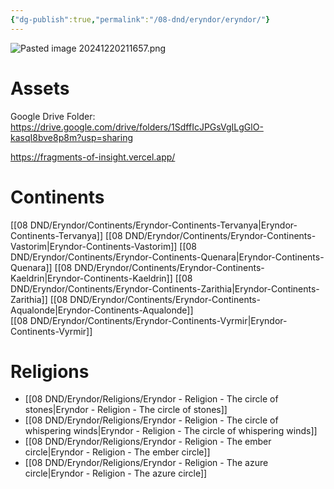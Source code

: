 ```yaml
---
{"dg-publish":true,"permalink":"/08-dnd/eryndor/eryndor/"}
---
```



![Pasted image 20241220211657.png](/img/user/98%20Attachments/Pasted%20image%2020241220211657.png)

# Assets
Google Drive Folder: https://drive.google.com/drive/folders/1SdffIcJPGsVgILgGlO-kasqI8bve8p8m?usp=sharing

https://fragments-of-insight.vercel.app/
# Continents
[[08 DND/Eryndor/Continents/Eryndor-Continents-Tervanya\|Eryndor-Continents-Tervanya]]
[[08 DND/Eryndor/Continents/Eryndor-Continents-Vastorim\|Eryndor-Continents-Vastorim]]
[[08 DND/Eryndor/Continents/Eryndor-Continents-Quenara\|Eryndor-Continents-Quenara]]
[[08 DND/Eryndor/Continents/Eryndor-Continents-Kaeldrin\|Eryndor-Continents-Kaeldrin]]
[[08 DND/Eryndor/Continents/Eryndor-Continents-Zarithia\|Eryndor-Continents-Zarithia]]
[[08 DND/Eryndor/Continents/Eryndor-Continents-Aqualonde\|Eryndor-Continents-Aqualonde]]  
[[08 DND/Eryndor/Continents/Eryndor-Continents-Vyrmir\|Eryndor-Continents-Vyrmir]]

# Religions 
- [[08 DND/Eryndor/Religions/Eryndor - Religion - The circle of stones\|Eryndor - Religion - The circle of stones]]
- [[08 DND/Eryndor/Religions/Eryndor - Religion - The circle of whispering winds\|Eryndor - Religion - The circle of whispering winds]]
- [[08 DND/Eryndor/Religions/Eryndor - Religion - The ember circle\|Eryndor - Religion - The ember circle]]
- [[08 DND/Eryndor/Religions/Eryndor - Religion - The azure circle\|Eryndor - Religion - The azure circle]]
